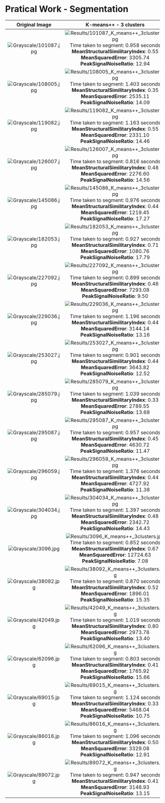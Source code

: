 
Pratical Work - Segmentation
============================

|Original Image|K-means++ - 3 clusters|Otsu's - 3 thresholds|K-means++ - 5 clusters|Otsu's - 5 thresholds|
| :---: | :---: | :---: | :---: | :---: |
|![Grayscale/101087.jpg](Grayscale/101087.jpg)|![Results/101087_K_means++_3clusters.jpg](Results/101087_K_means++_3clusters.jpg)Time taken to segment: 0.958 seconds <br/>**MeanStructuralSimilitaryIndex**: 0.55<br/>**MeanSquaredError**: 3305.74<br/>**PeakSignalNoiseRatio**: 12.94|![Results/101087_Otsu's_3thresholds.jpg](Results/101087_Otsu's_3thresholds.jpg)Time taken to segment: 0.012 seconds <br/>**MeanStructuralSimilitaryIndex**: 0.52<br/>**MeanSquaredError**: 2858.32<br/>**PeakSignalNoiseRatio**: 13.57|![Results/101087_K_means++_5clusters.jpg](Results/101087_K_means++_5clusters.jpg)Time taken to segment: 1.563 seconds <br/>**MeanStructuralSimilitaryIndex**: 0.76<br/>**MeanSquaredError**: 996.10<br/>**PeakSignalNoiseRatio**: 18.15|![Results/101087_Otsu's_5thresholds.jpg](Results/101087_Otsu's_5thresholds.jpg)Time taken to segment: 6.318 seconds <br/>**MeanStructuralSimilitaryIndex**: 0.68<br/>**MeanSquaredError**: 825.42<br/>**PeakSignalNoiseRatio**: 18.96|
|![Grayscale/108005.jpg](Grayscale/108005.jpg)|![Results/108005_K_means++_3clusters.jpg](Results/108005_K_means++_3clusters.jpg)Time taken to segment: 1.403 seconds <br/>**MeanStructuralSimilitaryIndex**: 0.35<br/>**MeanSquaredError**: 2535.11<br/>**PeakSignalNoiseRatio**: 14.09|![Results/108005_Otsu's_3thresholds.jpg](Results/108005_Otsu's_3thresholds.jpg)Time taken to segment: 0.017 seconds <br/>**MeanStructuralSimilitaryIndex**: 0.29<br/>**MeanSquaredError**: 2868.60<br/>**PeakSignalNoiseRatio**: 13.55|![Results/108005_K_means++_5clusters.jpg](Results/108005_K_means++_5clusters.jpg)Time taken to segment: 1.818 seconds <br/>**MeanStructuralSimilitaryIndex**: 0.58<br/>**MeanSquaredError**: 1176.01<br/>**PeakSignalNoiseRatio**: 17.43|![Results/108005_Otsu's_5thresholds.jpg](Results/108005_Otsu's_5thresholds.jpg)Time taken to segment: 7.290 seconds <br/>**MeanStructuralSimilitaryIndex**: 0.51<br/>**MeanSquaredError**: 1338.60<br/>**PeakSignalNoiseRatio**: 16.86|
|![Grayscale/119082.jpg](Grayscale/119082.jpg)|![Results/119082_K_means++_3clusters.jpg](Results/119082_K_means++_3clusters.jpg)Time taken to segment: 1.163 seconds <br/>**MeanStructuralSimilitaryIndex**: 0.55<br/>**MeanSquaredError**: 2331.10<br/>**PeakSignalNoiseRatio**: 14.46|![Results/119082_Otsu's_3thresholds.jpg](Results/119082_Otsu's_3thresholds.jpg)Time taken to segment: 0.019 seconds <br/>**MeanStructuralSimilitaryIndex**: 0.44<br/>**MeanSquaredError**: 3165.09<br/>**PeakSignalNoiseRatio**: 13.13|![Results/119082_K_means++_5clusters.jpg](Results/119082_K_means++_5clusters.jpg)Time taken to segment: 1.554 seconds <br/>**MeanStructuralSimilitaryIndex**: 0.71<br/>**MeanSquaredError**: 556.74<br/>**PeakSignalNoiseRatio**: 20.67|![Results/119082_Otsu's_5thresholds.jpg](Results/119082_Otsu's_5thresholds.jpg)Time taken to segment: 5.912 seconds <br/>**MeanStructuralSimilitaryIndex**: 0.59<br/>**MeanSquaredError**: 841.58<br/>**PeakSignalNoiseRatio**: 18.88|
|![Grayscale/126007.jpg](Grayscale/126007.jpg)|![Results/126007_K_means++_3clusters.jpg](Results/126007_K_means++_3clusters.jpg)Time taken to segment: 0.816 seconds <br/>**MeanStructuralSimilitaryIndex**: 0.48<br/>**MeanSquaredError**: 2276.60<br/>**PeakSignalNoiseRatio**: 14.56|![Results/126007_Otsu's_3thresholds.jpg](Results/126007_Otsu's_3thresholds.jpg)Time taken to segment: 0.017 seconds <br/>**MeanStructuralSimilitaryIndex**: 0.44<br/>**MeanSquaredError**: 1807.47<br/>**PeakSignalNoiseRatio**: 15.56|![Results/126007_K_means++_5clusters.jpg](Results/126007_K_means++_5clusters.jpg)Time taken to segment: 1.448 seconds <br/>**MeanStructuralSimilitaryIndex**: 0.69<br/>**MeanSquaredError**: 889.81<br/>**PeakSignalNoiseRatio**: 18.64|![Results/126007_Otsu's_5thresholds.jpg](Results/126007_Otsu's_5thresholds.jpg)Time taken to segment: 5.722 seconds <br/>**MeanStructuralSimilitaryIndex**: 0.66<br/>**MeanSquaredError**: 1043.00<br/>**PeakSignalNoiseRatio**: 17.95|
|![Grayscale/145086.jpg](Grayscale/145086.jpg)|![Results/145086_K_means++_3clusters.jpg](Results/145086_K_means++_3clusters.jpg)Time taken to segment: 0.976 seconds <br/>**MeanStructuralSimilitaryIndex**: 0.44<br/>**MeanSquaredError**: 1219.45<br/>**PeakSignalNoiseRatio**: 17.27|![Results/145086_Otsu's_3thresholds.jpg](Results/145086_Otsu's_3thresholds.jpg)Time taken to segment: 0.017 seconds <br/>**MeanStructuralSimilitaryIndex**: 0.36<br/>**MeanSquaredError**: 1281.32<br/>**PeakSignalNoiseRatio**: 17.05|![Results/145086_K_means++_5clusters.jpg](Results/145086_K_means++_5clusters.jpg)Time taken to segment: 1.359 seconds <br/>**MeanStructuralSimilitaryIndex**: 0.60<br/>**MeanSquaredError**: 581.73<br/>**PeakSignalNoiseRatio**: 20.48|![Results/145086_Otsu's_5thresholds.jpg](Results/145086_Otsu's_5thresholds.jpg)Time taken to segment: 6.417 seconds <br/>**MeanStructuralSimilitaryIndex**: 0.46<br/>**MeanSquaredError**: 974.46<br/>**PeakSignalNoiseRatio**: 18.24|
|![Grayscale/182053.jpg](Grayscale/182053.jpg)|![Results/182053_K_means++_3clusters.jpg](Results/182053_K_means++_3clusters.jpg)Time taken to segment: 0.927 seconds <br/>**MeanStructuralSimilitaryIndex**: 0.71<br/>**MeanSquaredError**: 1080.76<br/>**PeakSignalNoiseRatio**: 17.79|![Results/182053_Otsu's_3thresholds.jpg](Results/182053_Otsu's_3thresholds.jpg)Time taken to segment: 0.018 seconds <br/>**MeanStructuralSimilitaryIndex**: 0.61<br/>**MeanSquaredError**: 1396.36<br/>**PeakSignalNoiseRatio**: 16.68|![Results/182053_K_means++_5clusters.jpg](Results/182053_K_means++_5clusters.jpg)Time taken to segment: 1.822 seconds <br/>**MeanStructuralSimilitaryIndex**: 0.80<br/>**MeanSquaredError**: 415.77<br/>**PeakSignalNoiseRatio**: 21.94|![Results/182053_Otsu's_5thresholds.jpg](Results/182053_Otsu's_5thresholds.jpg)Time taken to segment: 6.009 seconds <br/>**MeanStructuralSimilitaryIndex**: 0.69<br/>**MeanSquaredError**: 1047.20<br/>**PeakSignalNoiseRatio**: 17.93|
|![Grayscale/227092.jpg](Grayscale/227092.jpg)|![Results/227092_K_means++_3clusters.jpg](Results/227092_K_means++_3clusters.jpg)Time taken to segment: 0.899 seconds <br/>**MeanStructuralSimilitaryIndex**: 0.46<br/>**MeanSquaredError**: 7293.08<br/>**PeakSignalNoiseRatio**: 9.50|![Results/227092_Otsu's_3thresholds.jpg](Results/227092_Otsu's_3thresholds.jpg)Time taken to segment: 0.015 seconds <br/>**MeanStructuralSimilitaryIndex**: 0.47<br/>**MeanSquaredError**: 6683.47<br/>**PeakSignalNoiseRatio**: 9.88|![Results/227092_K_means++_5clusters.jpg](Results/227092_K_means++_5clusters.jpg)Time taken to segment: 1.446 seconds <br/>**MeanStructuralSimilitaryIndex**: 0.55<br/>**MeanSquaredError**: 2786.67<br/>**PeakSignalNoiseRatio**: 13.68|![Results/227092_Otsu's_5thresholds.jpg](Results/227092_Otsu's_5thresholds.jpg)Time taken to segment: 5.872 seconds <br/>**MeanStructuralSimilitaryIndex**: 0.53<br/>**MeanSquaredError**: 2640.70<br/>**PeakSignalNoiseRatio**: 13.91|
|![Grayscale/229036.jpg](Grayscale/229036.jpg)|![Results/229036_K_means++_3clusters.jpg](Results/229036_K_means++_3clusters.jpg)Time taken to segment: 1.196 seconds <br/>**MeanStructuralSimilitaryIndex**: 0.44<br/>**MeanSquaredError**: 3144.14<br/>**PeakSignalNoiseRatio**: 13.16|![Results/229036_Otsu's_3thresholds.jpg](Results/229036_Otsu's_3thresholds.jpg)Time taken to segment: 0.014 seconds <br/>**MeanStructuralSimilitaryIndex**: 0.37<br/>**MeanSquaredError**: 3223.83<br/>**PeakSignalNoiseRatio**: 13.05|![Results/229036_K_means++_5clusters.jpg](Results/229036_K_means++_5clusters.jpg)Time taken to segment: 1.701 seconds <br/>**MeanStructuralSimilitaryIndex**: 0.71<br/>**MeanSquaredError**: 746.56<br/>**PeakSignalNoiseRatio**: 19.40|![Results/229036_Otsu's_5thresholds.jpg](Results/229036_Otsu's_5thresholds.jpg)Time taken to segment: 5.972 seconds <br/>**MeanStructuralSimilitaryIndex**: 0.49<br/>**MeanSquaredError**: 1939.96<br/>**PeakSignalNoiseRatio**: 15.25|
|![Grayscale/253027.jpg](Grayscale/253027.jpg)|![Results/253027_K_means++_3clusters.jpg](Results/253027_K_means++_3clusters.jpg)Time taken to segment: 0.901 seconds <br/>**MeanStructuralSimilitaryIndex**: 0.44<br/>**MeanSquaredError**: 3643.82<br/>**PeakSignalNoiseRatio**: 12.52|![Results/253027_Otsu's_3thresholds.jpg](Results/253027_Otsu's_3thresholds.jpg)Time taken to segment: 0.013 seconds <br/>**MeanStructuralSimilitaryIndex**: 0.41<br/>**MeanSquaredError**: 2547.01<br/>**PeakSignalNoiseRatio**: 14.07|![Results/253027_K_means++_5clusters.jpg](Results/253027_K_means++_5clusters.jpg)Time taken to segment: 1.509 seconds <br/>**MeanStructuralSimilitaryIndex**: 0.59<br/>**MeanSquaredError**: 2573.27<br/>**PeakSignalNoiseRatio**: 14.03|![Results/253027_Otsu's_5thresholds.jpg](Results/253027_Otsu's_5thresholds.jpg)Time taken to segment: 5.406 seconds <br/>**MeanStructuralSimilitaryIndex**: 0.50<br/>**MeanSquaredError**: 1737.49<br/>**PeakSignalNoiseRatio**: 15.73|
|![Grayscale/285079.jpg](Grayscale/285079.jpg)|![Results/285079_K_means++_3clusters.jpg](Results/285079_K_means++_3clusters.jpg)Time taken to segment: 1.039 seconds <br/>**MeanStructuralSimilitaryIndex**: 0.33<br/>**MeanSquaredError**: 2789.55<br/>**PeakSignalNoiseRatio**: 13.68|![Results/285079_Otsu's_3thresholds.jpg](Results/285079_Otsu's_3thresholds.jpg)Time taken to segment: 0.020 seconds <br/>**MeanStructuralSimilitaryIndex**: 0.26<br/>**MeanSquaredError**: 2992.76<br/>**PeakSignalNoiseRatio**: 13.37|![Results/285079_K_means++_5clusters.jpg](Results/285079_K_means++_5clusters.jpg)Time taken to segment: 1.648 seconds <br/>**MeanStructuralSimilitaryIndex**: 0.51<br/>**MeanSquaredError**: 1767.50<br/>**PeakSignalNoiseRatio**: 15.66|![Results/285079_Otsu's_5thresholds.jpg](Results/285079_Otsu's_5thresholds.jpg)Time taken to segment: 5.400 seconds <br/>**MeanStructuralSimilitaryIndex**: 0.45<br/>**MeanSquaredError**: 1522.85<br/>**PeakSignalNoiseRatio**: 16.30|
|![Grayscale/295087.jpg](Grayscale/295087.jpg)|![Results/295087_K_means++_3clusters.jpg](Results/295087_K_means++_3clusters.jpg)Time taken to segment: 0.957 seconds <br/>**MeanStructuralSimilitaryIndex**: 0.45<br/>**MeanSquaredError**: 4630.72<br/>**PeakSignalNoiseRatio**: 11.47|![Results/295087_Otsu's_3thresholds.jpg](Results/295087_Otsu's_3thresholds.jpg)Time taken to segment: 0.024 seconds <br/>**MeanStructuralSimilitaryIndex**: 0.39<br/>**MeanSquaredError**: 5079.67<br/>**PeakSignalNoiseRatio**: 11.07|![Results/295087_K_means++_5clusters.jpg](Results/295087_K_means++_5clusters.jpg)Time taken to segment: 1.630 seconds <br/>**MeanStructuralSimilitaryIndex**: 0.62<br/>**MeanSquaredError**: 1642.89<br/>**PeakSignalNoiseRatio**: 15.97|![Results/295087_Otsu's_5thresholds.jpg](Results/295087_Otsu's_5thresholds.jpg)Time taken to segment: 5.625 seconds <br/>**MeanStructuralSimilitaryIndex**: 0.55<br/>**MeanSquaredError**: 2603.39<br/>**PeakSignalNoiseRatio**: 13.98|
|![Grayscale/296059.jpg](Grayscale/296059.jpg)|![Results/296059_K_means++_3clusters.jpg](Results/296059_K_means++_3clusters.jpg)Time taken to segment: 1.376 seconds <br/>**MeanStructuralSimilitaryIndex**: 0.44<br/>**MeanSquaredError**: 4727.92<br/>**PeakSignalNoiseRatio**: 11.38|![Results/296059_Otsu's_3thresholds.jpg](Results/296059_Otsu's_3thresholds.jpg)Time taken to segment: 0.019 seconds <br/>**MeanStructuralSimilitaryIndex**: 0.39<br/>**MeanSquaredError**: 5186.05<br/>**PeakSignalNoiseRatio**: 10.98|![Results/296059_K_means++_5clusters.jpg](Results/296059_K_means++_5clusters.jpg)Time taken to segment: 1.569 seconds <br/>**MeanStructuralSimilitaryIndex**: 0.57<br/>**MeanSquaredError**: 2277.03<br/>**PeakSignalNoiseRatio**: 14.56|![Results/296059_Otsu's_5thresholds.jpg](Results/296059_Otsu's_5thresholds.jpg)Time taken to segment: 5.784 seconds <br/>**MeanStructuralSimilitaryIndex**: 0.53<br/>**MeanSquaredError**: 2469.31<br/>**PeakSignalNoiseRatio**: 14.21|
|![Grayscale/304034.jpg](Grayscale/304034.jpg)|![Results/304034_K_means++_3clusters.jpg](Results/304034_K_means++_3clusters.jpg)Time taken to segment: 1.397 seconds <br/>**MeanStructuralSimilitaryIndex**: 0.48<br/>**MeanSquaredError**: 2342.72<br/>**PeakSignalNoiseRatio**: 14.43|![Results/304034_Otsu's_3thresholds.jpg](Results/304034_Otsu's_3thresholds.jpg)Time taken to segment: 0.021 seconds <br/>**MeanStructuralSimilitaryIndex**: 0.37<br/>**MeanSquaredError**: 3312.33<br/>**PeakSignalNoiseRatio**: 12.93|![Results/304034_K_means++_5clusters.jpg](Results/304034_K_means++_5clusters.jpg)Time taken to segment: 1.932 seconds <br/>**MeanStructuralSimilitaryIndex**: 0.73<br/>**MeanSquaredError**: 642.11<br/>**PeakSignalNoiseRatio**: 20.05|![Results/304034_Otsu's_5thresholds.jpg](Results/304034_Otsu's_5thresholds.jpg)Time taken to segment: 5.997 seconds <br/>**MeanStructuralSimilitaryIndex**: 0.59<br/>**MeanSquaredError**: 1583.56<br/>**PeakSignalNoiseRatio**: 16.13|
|![Grayscale/3096.jpg](Grayscale/3096.jpg)|![Results/3096_K_means++_3clusters.jpg](Results/3096_K_means++_3clusters.jpg)Time taken to segment: 0.852 seconds <br/>**MeanStructuralSimilitaryIndex**: 0.67<br/>**MeanSquaredError**: 12724.63<br/>**PeakSignalNoiseRatio**: 7.08|![Results/3096_Otsu's_3thresholds.jpg](Results/3096_Otsu's_3thresholds.jpg)Time taken to segment: 0.014 seconds <br/>**MeanStructuralSimilitaryIndex**: 0.70<br/>**MeanSquaredError**: 10661.68<br/>**PeakSignalNoiseRatio**: 7.85|![Results/3096_K_means++_5clusters.jpg](Results/3096_K_means++_5clusters.jpg)Time taken to segment: 1.221 seconds <br/>**MeanStructuralSimilitaryIndex**: 0.65<br/>**MeanSquaredError**: 9671.51<br/>**PeakSignalNoiseRatio**: 8.28|![Results/3096_Otsu's_5thresholds.jpg](Results/3096_Otsu's_5thresholds.jpg)Time taken to segment: 5.429 seconds <br/>**MeanStructuralSimilitaryIndex**: 0.67<br/>**MeanSquaredError**: 6018.87<br/>**PeakSignalNoiseRatio**: 10.34|
|![Grayscale/38092.jpg](Grayscale/38092.jpg)|![Results/38092_K_means++_3clusters.jpg](Results/38092_K_means++_3clusters.jpg)Time taken to segment: 0.870 seconds <br/>**MeanStructuralSimilitaryIndex**: 0.52<br/>**MeanSquaredError**: 1896.01<br/>**PeakSignalNoiseRatio**: 15.35|![Results/38092_Otsu's_3thresholds.jpg](Results/38092_Otsu's_3thresholds.jpg)Time taken to segment: 0.018 seconds <br/>**MeanStructuralSimilitaryIndex**: 0.42<br/>**MeanSquaredError**: 2081.28<br/>**PeakSignalNoiseRatio**: 14.95|![Results/38092_K_means++_5clusters.jpg](Results/38092_K_means++_5clusters.jpg)Time taken to segment: 1.665 seconds <br/>**MeanStructuralSimilitaryIndex**: 0.72<br/>**MeanSquaredError**: 750.00<br/>**PeakSignalNoiseRatio**: 19.38|![Results/38092_Otsu's_5thresholds.jpg](Results/38092_Otsu's_5thresholds.jpg)Time taken to segment: 5.377 seconds <br/>**MeanStructuralSimilitaryIndex**: 0.59<br/>**MeanSquaredError**: 916.66<br/>**PeakSignalNoiseRatio**: 18.51|
|![Grayscale/42049.jpg](Grayscale/42049.jpg)|![Results/42049_K_means++_3clusters.jpg](Results/42049_K_means++_3clusters.jpg)Time taken to segment: 1.019 seconds <br/>**MeanStructuralSimilitaryIndex**: 0.80<br/>**MeanSquaredError**: 2973.78<br/>**PeakSignalNoiseRatio**: 13.40|![Results/42049_Otsu's_3thresholds.jpg](Results/42049_Otsu's_3thresholds.jpg)Time taken to segment: 0.013 seconds <br/>**MeanStructuralSimilitaryIndex**: 0.79<br/>**MeanSquaredError**: 3072.93<br/>**PeakSignalNoiseRatio**: 13.26|![Results/42049_K_means++_5clusters.jpg](Results/42049_K_means++_5clusters.jpg)Time taken to segment: 1.599 seconds <br/>**MeanStructuralSimilitaryIndex**: 0.83<br/>**MeanSquaredError**: 2431.60<br/>**PeakSignalNoiseRatio**: 14.27|![Results/42049_Otsu's_5thresholds.jpg](Results/42049_Otsu's_5thresholds.jpg)Time taken to segment: 5.485 seconds <br/>**MeanStructuralSimilitaryIndex**: 0.81<br/>**MeanSquaredError**: 2340.02<br/>**PeakSignalNoiseRatio**: 14.44|
|![Grayscale/62096.jpg](Grayscale/62096.jpg)|![Results/62096_K_means++_3clusters.jpg](Results/62096_K_means++_3clusters.jpg)Time taken to segment: 0.803 seconds <br/>**MeanStructuralSimilitaryIndex**: 0.41<br/>**MeanSquaredError**: 1765.92<br/>**PeakSignalNoiseRatio**: 15.66|![Results/62096_Otsu's_3thresholds.jpg](Results/62096_Otsu's_3thresholds.jpg)Time taken to segment: 0.017 seconds <br/>**MeanStructuralSimilitaryIndex**: 0.31<br/>**MeanSquaredError**: 1920.15<br/>**PeakSignalNoiseRatio**: 15.30|![Results/62096_K_means++_5clusters.jpg](Results/62096_K_means++_5clusters.jpg)Time taken to segment: 1.568 seconds <br/>**MeanStructuralSimilitaryIndex**: 0.51<br/>**MeanSquaredError**: 1344.56<br/>**PeakSignalNoiseRatio**: 16.84|![Results/62096_Otsu's_5thresholds.jpg](Results/62096_Otsu's_5thresholds.jpg)Time taken to segment: 5.372 seconds <br/>**MeanStructuralSimilitaryIndex**: 0.41<br/>**MeanSquaredError**: 1477.38<br/>**PeakSignalNoiseRatio**: 16.44|
|![Grayscale/69015.jpg](Grayscale/69015.jpg)|![Results/69015_K_means++_3clusters.jpg](Results/69015_K_means++_3clusters.jpg)Time taken to segment: 1.124 seconds <br/>**MeanStructuralSimilitaryIndex**: 0.33<br/>**MeanSquaredError**: 5468.04<br/>**PeakSignalNoiseRatio**: 10.75|![Results/69015_Otsu's_3thresholds.jpg](Results/69015_Otsu's_3thresholds.jpg)Time taken to segment: 0.014 seconds <br/>**MeanStructuralSimilitaryIndex**: 0.30<br/>**MeanSquaredError**: 5896.92<br/>**PeakSignalNoiseRatio**: 10.42|![Results/69015_K_means++_5clusters.jpg](Results/69015_K_means++_5clusters.jpg)Time taken to segment: 1.564 seconds <br/>**MeanStructuralSimilitaryIndex**: 0.51<br/>**MeanSquaredError**: 2540.58<br/>**PeakSignalNoiseRatio**: 14.08|![Results/69015_Otsu's_5thresholds.jpg](Results/69015_Otsu's_5thresholds.jpg)Time taken to segment: 5.358 seconds <br/>**MeanStructuralSimilitaryIndex**: 0.45<br/>**MeanSquaredError**: 3502.91<br/>**PeakSignalNoiseRatio**: 12.69|
|![Grayscale/86016.jpg](Grayscale/86016.jpg)|![Results/86016_K_means++_3clusters.jpg](Results/86016_K_means++_3clusters.jpg)Time taken to segment: 1.096 seconds <br/>**MeanStructuralSimilitaryIndex**: 0.50<br/>**MeanSquaredError**: 3329.08<br/>**PeakSignalNoiseRatio**: 12.91|![Results/86016_Otsu's_3thresholds.jpg](Results/86016_Otsu's_3thresholds.jpg)Time taken to segment: 0.013 seconds <br/>**MeanStructuralSimilitaryIndex**: 0.30<br/>**MeanSquaredError**: 4103.14<br/>**PeakSignalNoiseRatio**: 12.00|![Results/86016_K_means++_5clusters.jpg](Results/86016_K_means++_5clusters.jpg)Time taken to segment: 1.753 seconds <br/>**MeanStructuralSimilitaryIndex**: 0.70<br/>**MeanSquaredError**: 1379.52<br/>**PeakSignalNoiseRatio**: 16.73|![Results/86016_Otsu's_5thresholds.jpg](Results/86016_Otsu's_5thresholds.jpg)Time taken to segment: 5.375 seconds <br/>**MeanStructuralSimilitaryIndex**: 0.47<br/>**MeanSquaredError**: 2412.27<br/>**PeakSignalNoiseRatio**: 14.31|
|![Grayscale/89072.jpg](Grayscale/89072.jpg)|![Results/89072_K_means++_3clusters.jpg](Results/89072_K_means++_3clusters.jpg)Time taken to segment: 0.947 seconds <br/>**MeanStructuralSimilitaryIndex**: 0.41<br/>**MeanSquaredError**: 3148.93<br/>**PeakSignalNoiseRatio**: 13.15|![Results/89072_Otsu's_3thresholds.jpg](Results/89072_Otsu's_3thresholds.jpg)Time taken to segment: 0.013 seconds <br/>**MeanStructuralSimilitaryIndex**: 0.36<br/>**MeanSquaredError**: 3275.68<br/>**PeakSignalNoiseRatio**: 12.98|![Results/89072_K_means++_5clusters.jpg](Results/89072_K_means++_5clusters.jpg)Time taken to segment: 2.315 seconds <br/>**MeanStructuralSimilitaryIndex**: 0.53<br/>**MeanSquaredError**: 1801.53<br/>**PeakSignalNoiseRatio**: 15.57|![Results/89072_Otsu's_5thresholds.jpg](Results/89072_Otsu's_5thresholds.jpg)Time taken to segment: 5.405 seconds <br/>**MeanStructuralSimilitaryIndex**: 0.47<br/>**MeanSquaredError**: 1883.25<br/>**PeakSignalNoiseRatio**: 15.38|
